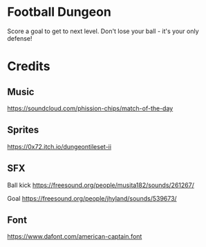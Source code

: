 # Football Dungeon

Score a goal to get to next level. Don't lose your ball - it's your only defense!

# Credits

## Music

https://soundcloud.com/phission-chips/match-of-the-day

## Sprites

https://0x72.itch.io/dungeontileset-ii

## SFX

Ball kick
https://freesound.org/people/musita182/sounds/261267/

Goal
https://freesound.org/people/jhyland/sounds/539673/

## Font

https://www.dafont.com/american-captain.font
